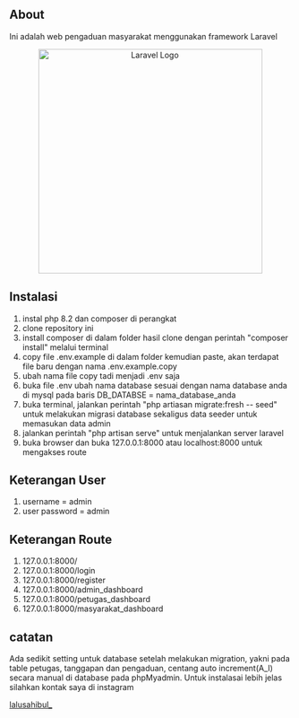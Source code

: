 ## About
Ini adalah web pengaduan masyarakat menggunakan framework Laravel

<p align="center"><a href="https://laravel.com" target="_blank"><img src="https://raw.githubusercontent.com/laravel/art/master/logo-lockup/5%20SVG/2%20CMYK/1%20Full%20Color/laravel-logolockup-cmyk-red.svg" width="400" alt="Laravel Logo"></a></p>

## Instalasi
1. instal php 8.2 dan composer di perangkat
2. clone repository ini
3. install composer di dalam folder hasil clone dengan perintah "composer install" melalui terminal
4. copy file .env.example di dalam folder kemudian paste, akan terdapat file baru dengan nama .env.example.copy
5. ubah nama file copy tadi menjadi .env saja
6. buka file .env ubah nama database sesuai dengan nama database anda di mysql pada baris DB_DATABSE = nama_database_anda
7. buka terminal, jalankan perintah "php artiasan migrate:fresh -- seed" untuk melakukan migrasi database sekaligus data seeder untuk memasukan data admin
8. jalankan perintah "php artisan serve" untuk menjalankan server laravel
9. buka browser dan buka 127.0.0.1:8000 atau localhost:8000 untuk mengakses route
## Keterangan User
1. username = admin
2. user password = admin
## Keterangan Route
1. 127.0.0.1:8000/
2. 127.0.0.1:8000/login
3. 127.0.0.1:8000/register
4. 127.0.0.1:8000/admin_dashboard
5. 127.0.0.1:8000/petugas_dashboard
6. 127.0.0.1:8000/masyarakat_dashboard

## catatan
Ada sedikit setting untuk database setelah melakukan migration, yakni pada table petugas, tanggapan dan pengaduan, centang auto increment(A_I) secara manual di database pada phpMyadmin.
Untuk instalasai lebih jelas silahkan kontak saya di instagram <p><a href="https://instagram.com/lalusahibul_">lalusahibul_</a></p>